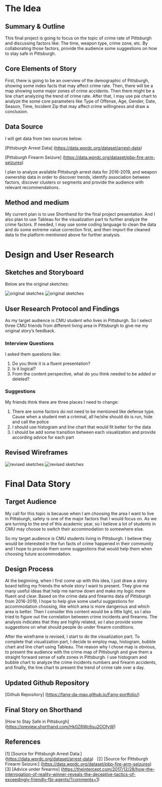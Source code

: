 # The Idea

## Summary & Outline

This final project is going to focus on the topic of crime rate of Pittsburgh and discussing factors like: The time, weapon type, crime zone, etc. By collaborating those factors, provide the audience some suggestions on how to stay safe in Pittsburgh.

## Core Elements of Story

First, there is going to be an overview of the demographic of Pittsburgh, showing some index facts that may affect crime rate. Then, there will be a map showing some major zones of crime accidents. Then there might be a line chart analyzing the trend of crime rate. After that, I may use pie chart to analyze the some core parameters like Type of Offense, Age, Gender, Date, Season, Time, Incident Zip that may affect crime willingness and draw a conclusion.

## Data Source

I will get data from two sources below:

[Pittsburgh Arrest Data] (https://data.wprdc.org/dataset/arrest-data)

[Pittsburgh Firearm Seizure] (https://data.wprdc.org/dataset/pbp-fire-arm-seizures)

I plan to analyze available Pittsburgh arrest data for 2016-2019, and weapon ownership data in order to discover trends, identify association between factors, discover clusters or segments and provide the audience with relevant recommendations.

## Method and medium

My current plan is to use Shorthand for the final project presentation. And I also plan to use Tableau for the visualization part to further analyze the crime factors. If needed, I may use some coding language to clean the data and do some extreme value correction first, and then import the cleaned data to the platform mentioned above for further analysis.


# Design and User Research

##  Sketches and Storyboard 

Below are the original sketches:

![original sketches](old-1.PNG)
![original sketches](old-2.PNG)

## User Research Protocol and Findings

As my target audience is CMU student who lives in Pittsburgh. So I select three CMU friends from different living area in Pittsburgh to give me my original story’s feedback.

### Interview Questions

I asked them questions like:
1. Do you think it is a fluent presentation? 
2. Is it logical? 
3. From the content perspective, what do you think needed to be added or deleted? 

### Suggestions
My friends think there are three places I need to change:
1. There are some factors do not need to be mentioned like defense type. Cause when a student met a criminal, all he/she should do is run, hide and call the police
2. I should use histogram and line chart that would fit better for the data 
3. I should be add some transition between each visualization and provide according advice for each part

## Revised Wireframes
![revised sketches](final-1.PNG)
![revised sketches](final-2.PNG)

# Final Data Story

## Target Audience

My call for this topic is because when I am choosing the area I want to live in Pittsburgh, safety is one of the major factors that I would focus on. As we are turning to the end of this academic year, so I believe a lot of students in CMU may choose to switch their accommodation to somewhere else.

So my target audience is CMU students living in Pittsburgh. I believe they would be interested in the fun facts of crime happened in their community and I hope to provide them some suggestions that would help them when choosing future accommodation.

## Design Process

At the beginning, when I first come up with this idea, I just draw a story board telling my friends the whole story I want to present. They give me many useful ideas that help me narrow down and make my logic more fluent and clear. 
Based on the crime data and firearms data of Pittsburgh from 2016-2019, I hope to help give some useful suggestions for accommodation choosing, like which area is more dangerous and which area is better. Then I consider this content would be a little light, so I also tried to figure out the correlation between crime incidents and firearms. The analysis indicates that they are highly related, so I also provide some suggestions on what should people do under firearm conditions.

After the wireframe is revised, I start to do the visualization part. To complete that visualization part, I decide to employ map, histogram, bubble chart and line chart using Tableau. The reason why I chose map is obvious, to present the audience with the crime map of Pittsburgh and give them a straight forward sense of safe zones in Pittsburgh. I use histogram and bubble chart to analyze the crime incidents numbers and firearm accidents, and finally, the line chart to present the trend of crime rate over a day. 

## Updated Github Repository
[Github Repository] (https://fang-da-mao.github.io/Fang-portfolio/)

## Final Story on Shorthand
[How to Stay Safe in Pittsburgh] (https://preview.shorthand.com/Hk0Z6Wc6su2OOfyW)

## References
[1] [Source for Pittsburgh Arrest Data:] (https://data.wprdc.org/dataset/arrest-data)  
[2] [Source for Pittsburgh Firearm Seizure:] (https://data.wprdc.org/dataset/pbp-fire-arm-seizures)
[3] [Advice under firearms] (https://theintercept.com/2017/12/28/how-the-interrogation-of-reality-winner-reveals-the-deceptive-tactics-of-exceedingly-friendly-fbi-agents/?comments=1)

